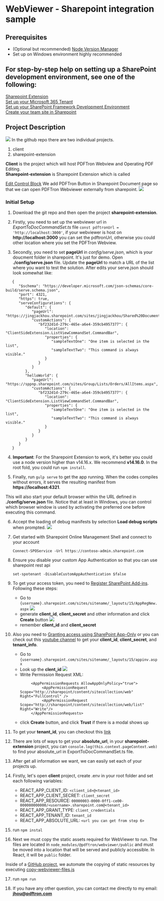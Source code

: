 # WebViewer - Sharepoint integration sample

## Prerequisites

- (Optional but recommended) [Node Version Manager](http://npm.github.io/installation-setup-docs/installing/using-a-node-version-manager.html)
- Set up on Windows environment highly recommended

## For step-by-step help on setting up a SharePoint development environment, see one of the following:

[Sharepoint Extension](https://docs.microsoft.com/en-us/sharepoint/dev/spfx/extensions/get-started/building-simple-cmdset-with-dialog-api)\
[Set up your Microsoft 365 Tenant](https://docs.microsoft.com/en-us/sharepoint/dev/spfx/set-up-your-developer-tenant)\
[Set up your SharePoint Framework Development Environment](https://docs.microsoft.com/en-us/sharepoint/dev/spfx/set-up-your-development-environment)\
[Create your team site in Sharepoint](https://support.microsoft.com/en-us/office/create-a-team-site-in-sharepoint-ef10c1e7-15f3-42a3-98aa-b5972711777d)

## Project Description

![](https://pdftron.s3.amazonaws.com/custom/test/jack/sharepoint_readme_pics/Screen+Shot+2022-03-14+at+1.39.40+PM.png)
In the github repo there are two individual projects.

   <ol>
      <li>client</li>
      <li>sharepoint-extension</li>
   </ol>
   <strong>Client</strong> is the project which will host PDFTron Webview and Operating PDF Editing. <br>
   <strong>Sharepoint-extension</strong> is Sharepoint Extension which is called            
   
   [Edit Control Block](https://docs.microsoft.com/en-us/sharepoint/dev/spfx/extensions/guidance/migrate-from-ecb-to-spfx-extensions) We add PDFTron Button in Sharepoint Document page so that we can open PDFTron Webviewer externally from sharepoint.
   ![](https://pdftron.s3.amazonaws.com/custom/test/jack/sharepoint_readme_pics/Screen+Shot+2022-03-14+at+2.02.38+PM.png)

### Initial Setup

1. Download the git repo and then open the project **sharepoint-extension**.

2. Firstly, you need to set up the webviewer url in _ExportToDocCommandSet.ts_ file
   `const pdftronUrl = 'http://localhost:3000'`, if your webviewer is host on <strong>http://localhost:3000</strong> you can set the pdftronUrl, otherwise you could other location where you set the PDFTron Webview.

3. Secondly, you need to set **pageUrl** in _config/serve.json_, which is your doucment folder in sharepoint. It's just for demo. Open <strong>./config/serve.json</strong> file. Update the <strong>pageUrl</strong> to match a URL of the list where you want to test the solution. After edits your serve.json should look somewhat like:

```
   {
      "$schema": "https://developer.microsoft.com/json-schemas/core-build/serve.schema.json",
      "port": 4321,
      "https": true,
      "serveConfigurations": {
         "default": {
            "pageUrl": "https://jingjackhou.sharepoint.com/sites/jingjackhou/Shared%20Documents/Forms/AllItems.aspx",
            "customActions": {
               "bf232d1d-279c-465e-a6e4-359cb4957377": {
                  "location": "ClientSideExtension.ListViewCommandSet.CommandBar",
                  "properties": {
                     "sampleTextOne": "One item is selected in the list",
                     "sampleTextTwo": "This command is always visible."
                  }
               }
            }
         },
         "helloWorld": {
            "pageUrl": "https://sppnp.sharepoint.com/sites/Group/Lists/Orders/AllItems.aspx",
            "customActions": {
               "bf232d1d-279c-465e-a6e4-359cb4957377": {
                  "location": "ClientSideExtension.ListViewCommandSet.CommandBar",
                  "properties": {
                     "sampleTextOne": "One item is selected in the list",
                     "sampleTextTwo": "This command is always visible."
                  }
               }
            }
         }
      }
   }
```

4. <strong>Important</strong>: For the Sharepoint Extension to work, it's better you could use a node version higher than v14.16.x. We recommend <strong>v14.16.0</strong>. In the root fold, you could run `npm install`.

5. Finally, run `gulp serve` to get the app running. When the codes compiles without errors, it serves the resulting manifest from <strong>https://localhost:4321</strong>. <br />

This will also start your default browser within the URL defined in <strong>./config/serve.json</strong> file. Notice that at least in Windows, you can control which browser window is used by activating the preferred one before executing this command.

6. Accept the loading of debug manifests by selection <strong>Load debug scripts</strong> when prompted.
   ![](https://docs.microsoft.com/en-us/sharepoint/dev/images/ext-com-accept-debug-scripts.png)

7. Get started with Sharepoint Online Management Shell and connect to your account

   `Connect-SPOService -Url https://contoso-admin.sharepoint.com`

8. Ensure you disable your custom App Authentication so that you can use sharepoint rest api

   `set-spotenant -DisableCustomAppAuthentication $false`

9. To get your access token, you need to [Register SharePoint Add-ins](https://docs.microsoft.com/en-us/sharepoint/dev/sp-add-ins/register-sharepoint-add-ins). Following these steps:

   - Go to `{username}.sharepoint.com/sites/sitename/_layouts/15/AppRegNew.aspx`
     ![](https://pdftron.s3.amazonaws.com/custom/test/jack/sharepoint_readme_pics/Screen+Shot+2022-03-10+at+10.36.18+AM.png)
   - generate **client_id**, **client_secret** and other information and click **Create** button
     ![](https://docs.microsoft.com/en-us/sharepoint/dev/solution-guidance/media/apponly/sharepointapponly1.png)
   - remember **client_id** and **client_secret**

10. Also you need to [Granting access using SharePoint App-Only](https://docs.microsoft.com/en-us/sharepoint/dev/solution-guidance/security-apponly-azureacs) or you can check out this [youtube channel](https://www.youtube.com/watch?v=YMliU4vB_YM&t=631s) to get your **client_id**, **client_secret**, and **tenant_info**.

    - Go to `{username}.sharepoint.com/sites/sitename/_layouts/15/appinv.aspx`
    - Look up the **clent_id**
      ![](https://docs.microsoft.com/en-us/sharepoint/dev/solution-guidance/media/apponly/sharepointapponly2.png)
    - Write Permission Request XML:
      ```
           <AppPermissionRequests AllowAppOnlyPolicy="true">
                <AppPermissionRequest Scope="http://sharepoint/content/sitecollection/web" Right="FullControl" />
                <AppPermissionRequest Scope="http://sharepoint/content/sitecollection/web/list" Right="Write"/>
           </AppPermissionRequests>
      ```
    - click **Create** button, and click **Trust** if there is a modal shows up

11. To get your **tenant_id**, you can checkout this [link](https://piyushksingh.com/2017/03/06/get-office-365-tenant-id/)

12. There are lots of ways to get your **absolute_url**, in your **sharepoint-extension** project, you can `console.log(this.context.pageContext.web)` to find your absolute_url in ExportToDocCommandSet.ts file.

13. After get all information we want, we can easily set each of your projects up.

14. Firstly, let's open **client** project, create .env in your root folder and set each following variables:

    - REACT_APP_CLIENT_ID: `<client_id>@<tenant_id>`
    - REACT_APP_CLIENT_SECRET: `client_secret`
    - REACT_APP_RESOURCE: `00000003-0000-0ff1-ce00-000000000000/<username>.sharepoint.com@<tenant_id>`
    - REACT_APP_GRANT_TYPE: `client_credentials`
    - REACT_APP_TENANT_ID: `tenant_id`
    - REACT_APP_ABSOLUTE_URL: `<url you can get from step 6>`

15. run `npm instal`

16. Next we must copy the static assets required for WebViewer to run. The files are located in `node_modules/@pdftron/webviewer/public` and must be moved into a location that will be served and publicly accessible. In React, it will be `public` folder.

Inside of a [GitHub project](https://github.com/PDFTron/sharepoint-integration/tree/main/client), we automate the copying of static resources by executing [copy-webviewer-files.js]()

17. run `npm run`

18. If you have any other question, you can contact me directly to my email: **jhou@pdftron.com**
